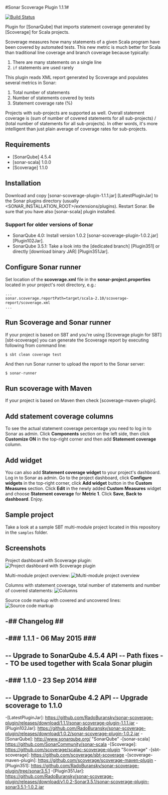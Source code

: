 #Sonar Scoverage Plugin 1.1.1#

[![Build Status](https://travis-ci.org/RadoBuransky/sonar-scoverage-plugin.png)](https://travis-ci.org/RadoBuransky/sonar-scoverage-plugin)

Plugin for [SonarQube] that imports statement coverage generated by [Scoverage] for Scala projects.

Scoverage measures how many statements of a given Scala program have been covered by automated tests. This
new metric is much better for Scala than traditional line coverage and branch coverage because typically:

 1. There are many statements on a single line
 2. `if` statements are used rarely

This plugin reads XML report generated by Scoverage and populates several metrics in Sonar:

 1. Total number of statements
 2. Number of statements covered by tests
 3. Statement coverage rate (%)

Projects with sub-projects are supported as well. Overall statement coverage is (sum of number of covered statements
for all sub-projects) / (total number of statements for all sub-projects). In other words, it's more intelligent than
just plain average of coverage rates for sub-projects.

## Requirements ##

- [SonarQube] 4.5.4
- [sonar-scala] 1.0.0
- [Scoverage] 1.1.0

## Installation ##

Download and copy [sonar-scoverage-plugin-1.1.1.jar] [LatestPluginJar] to the Sonar plugins directory
(usually <SONAR_INSTALLATION_ROOT>/extensions/plugins). Restart Sonar. Be sure that you have also [sonar-scala] plugin installed.

### Support for older versions of Sonar ###

- SonarQube 4.0: Install version 1.0.2 [sonar-scoverage-plugin-1.0.2.jar] [Plugin102Jar].
- SonarQube 3.5.1: Take a look into the [dedicated branch] [Plugin351] or directly [download binary JAR] [Plugin351Jar].

## Configure Sonar runner ##

Set location of the **scoverage.xml** file in the **sonar-project.properties** located in your project's
root directory, e.g.:

    ...
    sonar.scoverage.reportPath=target/scala-2.10/scoverage-report/scoverage.xml
    ...

## Run Scoverage and Sonar runner ##

If your project is based on SBT and you're using [Scoverage plugin for SBT] [sbt-scoverage] you can
generate the Scoverage report by executing following from command line:

    $ sbt clean coverage test

And then run Sonar runner to upload the report to the Sonar server:

    $ sonar-runner

## Run scoverage with Maven

If your project is based on Maven then check [scoverage-maven-plugin].

## Add statement coverage columns ##

To see the actual statement coverage percentage you need to log in to Sonar as admin.
Click **Components** section on the left side, then click **Customize ON** in the top-right corner and then
add **Statement coverage** column.

## Add widget ##

You can also add **Statement coverage widget** to your project's dashboard. Log in to Sonar as admin. Go to
the project dashboard, click **Configure widgets** in the top-right corner, click **Add widget** button in
the **Custom Measures** section. Click **Edit** in the newly added **Custom Measures** widget and choose
**Statement coverage** for **Metric 1**. Click **Save**, **Back to dashboard**. Enjoy.

## Sample project ##

Take a look at a sample SBT multi-module project located in this repository in the `samples` folder.

## Screenshots ##

Project dashboard with Scoverage plugin:
![Project dashboard with Scoverage plugin](/doc/img/01_dashboard.png "Project dashboard with Scoverage plugin")

Multi-module project overview:
![Multi-module project overview](/doc/img/02_detail.png "Multi-module project overview")

Columns with statement coverage, total number of statements and number of covered statements:
![Columns](/doc/img/03_columns.png "Columns")

Source code markup with covered and uncovered lines:
![Source code markup](/doc/img/04_coverage.png "Source code markup")

-## Changelog ##
-
-### 1.1.1 - 06 May 2015 ###
-
-- Upgrade to SonarQube 4.5.4 API
-- Path fixes
-- TO be used together with Scala Sonar plugin
-
-### 1.1.0 - 23 Sep 2014 ###
-
-- Upgrade to SonarQube 4.2 API
-- Upgrade scoverage to 1.1.0
-
-[LatestPluginJar]: https://github.com/RadoBuransky/sonar-scoverage-plugin/releases/download/1.1.1/sonar-scoverage-plugin-1.1.1.jar
-[Plugin102Jar]: https://github.com/RadoBuransky/sonar-scoverage-plugin/releases/download/1.0.2/sonar-scoverage-plugin-1.0.2.jar
-[SonarQube]: http://www.sonarqube.org/ "SonarQube"
-[sonar-scala] https://github.com/SonarCommunity/sonar-scala
-[Scoverage]: https://github.com/scoverage/scalac-scoverage-plugin "Scoverage"
-[sbt-scoverage]: https://github.com/scoverage/sbt-scoverage
-[scoverage-maven-plugin]: https://github.com/scoverage/scoverage-maven-plugin
-[Plugin351]: https://github.com/RadoBuransky/sonar-scoverage-plugin/tree/sonar3.5.1
-[Plugin351Jar]: https://github.com/RadoBuransky/sonar-scoverage-plugin/releases/download/v1.0.2-Sonar3.5.1/sonar-scoverage-plugin-sonar3.5.1-1.0.2.jar
